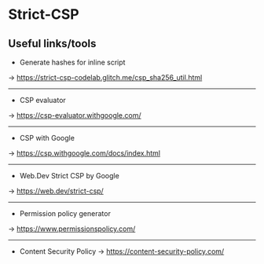 # Strict-CSP

## Useful links/tools

- Generate hashes for inline script

-> https://strict-csp-codelab.glitch.me/csp_sha256_util.html

---

- CSP evaluator

-> https://csp-evaluator.withgoogle.com/

---

- CSP with Google

-> https://csp.withgoogle.com/docs/index.html

---

- Web.Dev Strict CSP by Google

-> https://web.dev/strict-csp/

---

- Permission policy generator

-> https://www.permissionspolicy.com/

---

- Content Security Policy
-> https://content-security-policy.com/
